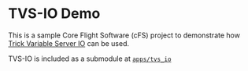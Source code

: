 # TVS-IO Demo
This is a sample Core Flight Software (cFS) project to demonstrate how [Trick Variable Server IO](https://github.com/nasa/tvsio) can be used.

TVS-IO is included as a submodule at [`apps/tvs_io`](apps)
